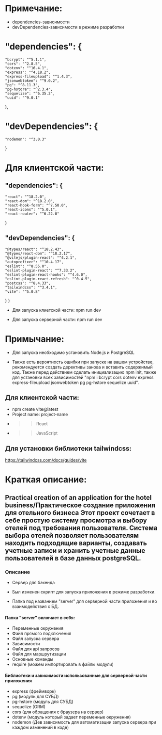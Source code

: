# Примечание:
- dependencies-зависимости
- devDependencies-зависимости в режиме разработки



# "dependencies": {
    "bcrypt": "^5.1.1",
    "cors": "^2.8.5",
    "dotenv": "^16.4.1",
    "express": "^4.18.2",
    "express-fileupload": "^1.4.3",
    "jsonwebtoken": "^9.0.2",
    "pg": "^8.11.3",
    "pg-hstore": "^2.3.4",
    "sequelize": "^6.35.2",
    "uuid": "^9.0.1"
  },
# "devDependencies": {
    "nodemon": "^3.0.3"
}


# Для клиентской части:

## "dependencies": {
    "react": "^18.2.0",
    "react-dom": "^18.2.0",
    "react-hook-form": "^7.50.0",
    "react-icons": "^5.0.1",
    "react-router": "^6.22.0"
  }
## "devDependencies": {
    "@types/react": "^18.2.43",
    "@types/react-dom": "^18.2.17",
    "@vitejs/plugin-react": "^4.2.1",
    "autoprefixer": "^10.4.17",
    "eslint": "^8.55.0",
    "eslint-plugin-react": "^7.33.2",
    "eslint-plugin-react-hooks": "^4.6.0",
    "eslint-plugin-react-refresh": "^0.4.5",
    "postcss": "^8.4.33",
    "tailwindcss": "^3.4.1",
    "vite": "^5.0.8"
  }
}



- Для запуска клиетской части: npm run dev

- Для запуска серверной части: npm run dev 


# Примычание:

- Для запуска необходимо установить Node.js и PostgreSQL

- Также есть вероятность ошибки при запуске на вашем устройстве, рекомендуется создать дерективы занова и вставить содержимый код. Также перед действием сделать инициализацию npm init, также для установки всех зависимостей "npm i bcrypt cors dotenv express express-fileupload jsonwebtoken pg pg-hstore sequelize uuid".

## Для клиентской части:
- npm create vite@latest
- Project name: project-name
- >>React
- >>JavaScript

## Для установки библиотеки tailwindcss:
https://tailwindcss.com/docs/guides/vite


# Краткая описание:

## Practical creation of an application for the hotel business/Практическое создание приложения для отельного бизнеса Этот проект сочетает в себе простую систему просмотра и выбору отелей под требования пользователя. Система выбора отелей позволяет пользователям находить подходящие варианты, создавать учетные записи и хранить учетные данные пользователей в базе данных postgreSQL.

### Описание
- Сервер для бэкенда
- Был изменен скрипт для запуска приложения в режиме разработки.

- Папка под названием "server" для серверной части приложения и во взаимодействия с БД.
#### Папка "server" включает в себя:
- Переменные окружения
- Файл прямого подключения
- Файл запуска сервера
- Зависимости
- Файл для api запросов
- Файл для маршрутизации
- Основные команды
- require (можем импортировать в файлы модули)
#### Библиотеки и зависимости использованные для серверной части приложения
- express (фреймворк)
- pg (модуль для СУБД)
- pg-hstore (модуль для СУБД)
- sequelize (ORM)
- cors (для обращения с браузера на сервер)
- dotenv (модуль который задает переменные окружения)
- nodemon (Дев зависимость для автоматизации запуска сервера при каждом изменений в коде)
